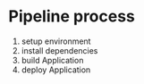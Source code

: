 # Pipeline process
1. setup environment
2. install dependencies
3. build Application
4. deploy Application
